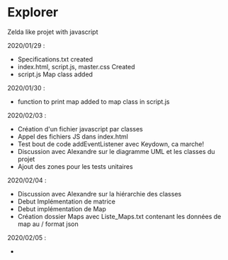 # Explorer
Zelda like projet with javascript

2020/01/29 :
+ Specifications.txt created
+ index.html, script.js, master.css Created
+ script.js Map class added

2020/01/30 :

+ function to print map added to map class in script.js

2020/02/03 :

+ Création d'un fichier javascript par classes
+ Appel des fichiers JS dans index.html
+ Test bout de code addEventListener avec Keydown, ca marche!
+ Discussion avec Alexandre sur le diagramme UML et les classes du projet
+ Ajout des zones pour les tests unitaires

2020/02/04 :

+ Discussion avec Alexandre sur la hiérarchie des classes
+ Debut Implémentation de matrice
+ Debut implémentation de Map
+ Création dossier Maps avec Liste_Maps.txt contenant les données de map au
/ format json

2020/02/05 :

+
